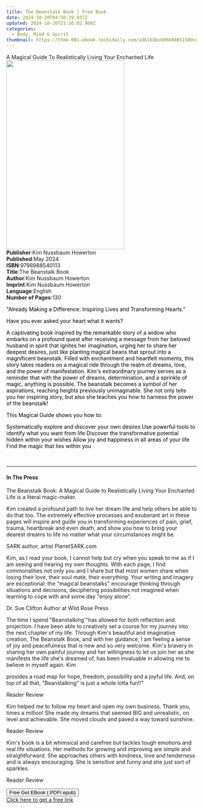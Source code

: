 ```yaml
---
title: The Beanstalk Book | Free Book
date: 2024-10-20T04:50:29.937Z
updated: 2024-10-26T21:16:02.988Z
categories:
  - Body, Mind & Spirit
thumbnail: https://thmb-001-ebook.techidaily.com/a36163bc686604051509ce477e862599044fa6d156b51763198502998978157e.jpg
---
```

<main id="book-container">
  <div class="flex flex-col">
    <div class="book-brief flex-1 py-6 px-4 sm:p-6 md:py-10 md:px-8">
      <!-- brief-->
      <div class="book-brief-main">
        A Magical Guide To Realistically Living Your Enchanted Life
      </div>
    </div>
    <div
      class="book-meta-info flex-1 grid gap-4 col-start-1 col-end-3 row-start-1 sm:mb-6 sm:grid-cols-4 lg:gap-6 lg:col-start-2 lg:row-end-6 lg:row-span-6 lg:mb-0"
    >
      <div
        class="book-meta-info-left place-content-center mt-4 p-4 text-sm leading-6 col-start-2 col-span-2 dark:text-slate-400"
      >
        <img
          class="w-full h-500 object-cover rounded-lg sm:h-255 sm:col-span-2 lg:col-span-full"
          src="https://img-001-ebook.techidaily.com/9196aae574f0a757742e8fa5f76571161abe30fdbe0d9c2c368a4fc4ec96bfcb.jpg"
          alt=""
          width="312"
          height="500"
        />
      </div>
      <div
        class="book-meta-info-right mt-2 col-start-1 row-start-2 col-span-3 self-center"
      >
        <!-- meta data  -->
        <div class="flex flex-col px-4 md:px-8">
          <div class="flex-1">
            <strong>Publisher</strong>:<span class="px-2"
              >Kim Nussbaum Howerton</span
            >
          </div>
          <div class="flex-1">
            <strong>Published</strong>:<span class="px-2">May 2024</span>
          </div>
          <div class="flex-1">
            <strong>ISBN</strong>:<span class="px-2">9798988540113</span>
          </div>
          <div class="flex-1">
            <strong>Title</strong>:<span class="px-2">The Beanstalk Book</span>
          </div>
          <div class="flex-1">
            <strong>Author</strong>:<span class="px-2"
              >Kim Nussbaum Howerton</span
            >
          </div>
          <div class="flex-1">
            <strong>Imprint</strong>:<span class="px-2"
              >Kim Nussbaum Howerton</span
            >
          </div>
          <div class="flex-1">
            <strong>Language</strong>:<span class="px-2">English</span>
          </div>
          <div class="flex-1">
            <strong>Number of Pages</strong>:<span class="px-2">130</span>
          </div>
        </div>
      </div>
    </div>
    <div class="book-description flex-1 py-6 px-4 sm:p-6 md:py-10 md:px-8">
      <div class="book-description-main">
        <div accordion-content="" id="description">
          <p>
            <span
              style="background-color: rgba(0, 0, 0, 0); color: rgb(0, 0, 0)"
              >"Already Making a Difference: Inspiring Lives and Transforming
              Hearts."</span
            >
          </p>
          <p>
            <span
              style="background-color: rgba(0, 0, 0, 0); color: rgb(0, 0, 0)"
              >Have you ever asked your heart what it wants?</span
            >
          </p>
          <p>
            <span
              style="background-color: rgba(0, 0, 0, 0); color: rgb(0, 0, 0)"
              >A captivating book inspired by the remarkable story of a widow
              who embarks on a profound quest after receiving a message from her
              beloved husband in spirit that ignites her imagination, urging her
              to share her deepest desires, just like planting magical beans
              that sprout into a magnificent beanstalk. Filled with enchantment
              and heartfelt moments, this story takes readers on a magical ride
              through the realm of dreams, love, and the power of manifestation.
              Kim's extraordinary journey serves as a reminder that with the
              power of dreams, determination, and a sprinkle of magic, anything
              is possible. The beanstalk becomes a symbol of her aspirations,
              reaching heights previously unimaginable. She not only tells you
              her inspiring story, but also she teaches you how to harness the
              power of the beanstalk!</span
            >
          </p>
          <p>
            <span
              style="background-color: rgba(0, 0, 0, 0); color: rgb(0, 0, 0)"
              >This Magical Guide shows you how to:</span
            >
          </p>
          <p>
            <span
              style="background-color: rgba(0, 0, 0, 0); color: rgb(0, 0, 0)"
              >Systematically explore and discover your own desires Use powerful
              tools to identify what you want from life Discover the
              transformative potential hidden within your wishes Allow joy and
              happiness in all areas of your life Find the magic that lies
              within you</span
            >
          </p>
          <p><br /></p>
        </div>
        <div class="accordion-fader"></div>
      </div>
    </div>
    <div class="book-excerpts flex-1 py-6 px-4 sm:p-6 md:py-10 md:px-8">
      <!-- excerpts-->
      <div class="book-excerpts-main">
        <hr />
        <h4 class="placeholder placeholder-heading">
          <span>In The Press</span>
        </h4>
        <p></p>
        <p>
          The Beanstalk Book: A Magical Guide to Realistically Living Your
          Enchanted Life is a literal magic-maker.
        </p>
        <p>
          Kim created a profound path to live her dream life and help others be
          able to do that too. The extremely effective processes and exuberant
          art in these pages will inspire and guide you in transforming
          experiences of pain, grief, trauma, heartbreak and even death, and
          show you how to bring your dearest dreams to life no matter what your
          circumstances might be.
        </p>
        <p>SARK author, artist PlanetSARK.com</p>
        <p>
          Kim, as I read your book, I cannot help but cry when you speak to me
          as if I am seeing and hearing my own thoughts. With each page, I find
          commonalities not only you and I share but that most women share when
          losing their love, their soul mate, their everything. Your writing and
          imagery are exceptional: the "magical beanstalks" encourage thinking
          through situations and decisions, deciphering possibilities not
          imagined when learning to cope with and some day "enjoy alone".
        </p>
        <p>Dr. Sue Clifton Author at Wild Rose Press</p>
        <p>
          The time I spend "Beanstalking'"has allowed for both reflection and
          projection. I have been able to creatively set a course for my journey
          into the next chapter of my life. Through Kim's beautiful and
          imaginative creation, The Beanstalk Book, and with her guidance, I am
          feeling a sense of joy and peacefulness that is new and so very
          welcome. Kim's bravery in sharing her own painful journey and her
          willingness to let us join her as she manifests the life she's dreamed
          of, has been invaluable in allowing me to believe in myself again. Kim
        </p>
        <p>
          provides a road map for hope, freedom, possibility and a joyful life.
          And, on top of all that, "Beanstalking" is just a whole lotta fun!!"
        </p>
        <p>Reader Review</p>
        <p>
          Kim helped me to follow my heart and open my own business. Thank you,
          times a million! She made my dreams that seemed BIG and unrealistic,
          on level and achievable. She moved clouds and paved a way toward
          sunshine.
        </p>
        <p>Reader Review</p>
        <p>
          Kim's book is a bit whimsical and carefree but tackles tough emotions
          and real life situations. Her methods for growing and improving are
          simple and straightforward. She approaches others with kindness, love
          and tenderness and is always encouraging. She is sensitive and funny
          and she just sort of sparkles.
        </p>
        <p>Reader Review&nbsp;</p>
        <p></p>
      </div>
    </div>
    <div
      class="book-about-author flex-1 py-6 px-4 sm:p-6 md:py-10 md:px-8"
    ></div>
    <div class="book-free-get flex-1 py-6 px-4 sm:p-6 md:py-10 md:px-8">
      <button
        id="btn-free-get"
        class="bg-blue-500 hover:bg-blue-700 text-white font-bold py-2 px-4 rounded"
      >
        Free Get EBook (.PDF/.epub)
      </button>
      <div id="countdown-display" class="px-2 text-lg mt-2"></div>
      <a
        id="free-link"
        class="hidden bg-blue-500 hover:bg-blue-700 text-white font-bold py-2 px-4 rounded"
        href="https://www.ebooks.com/en-us/book/211322972/the-beanstalk-book/kim-nussbaum-howerton/"
        target="_blank"
        >Click here to get a free link</a
      >
    </div>
    <script>
      let countdownTime = 0;
      let countdownInterval = null;
      document
        .getElementById('btn-free-get')
        .addEventListener('click', startCountdown);
      function startCountdown() {
        countdownTime = new Date().getTime() + 60000 * 3;
        countdownInterval = setInterval(updateCountdown, 1000);
        document.getElementById('btn-free-get').disabled = true;
        document
          .getElementById('btn-free-get')
          .classList.add('bg-gray-500', 'cursor-not-allowed');
      }
      function updateCountdown() {
        let currentTime = new Date().getTime();
        let timeLeft = countdownTime - currentTime;
        let secondsLeft = Math.floor(timeLeft / 1000);
        document.getElementById('countdown-display').innerHTML =
          `Remaining time: ${secondsLeft} seconds.`;
        if (secondsLeft <= 0) {
          clearInterval(countdownInterval);
          document.getElementById('btn-free-get').classList.add('hidden');
          document.getElementById('free-link').classList.remove('hidden');
          document.getElementById('countdown-display').innerHTML = '';
        }
      }
    </script>
  </div>
</main>

<ins class="adsbygoogle"
      style="display:block"
      data-ad-client="ca-pub-7571918770474297"
      data-ad-slot="8358498916"
      data-ad-format="auto"
      data-full-width-responsive="true"></ins>
    